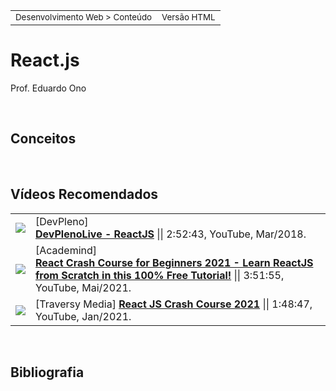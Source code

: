<table>
  <tr>
    <td><sup>Desenvolvimento Web > Conteúdo</sup></td>
    <td><a href="http://eduardo-ono.github.io/Desenvolvimento-Web/conteudo/react-js/"><sup>Versão HTML</sup></a></td>
  </tr>
</table>

# React.js

Prof. Eduardo Ono

<br>

## Conceitos

<br>

## Vídeos Recomendados

|||
| :-: | --- |
| [![](https://img.youtube.com/vi/1Ws__ZbHNyc/default.jpg)](https://www.youtube.com/watch?v=1Ws__ZbHNyc "DevPlenoLive - ReactJS") | [DevPleno] <br> [__DevPlenoLive - ReactJS__](https://www.youtube.com/watch?v=1Ws__ZbHNyc) \|\| 2:52:43, YouTube, Mar/2018.
| [![](https://img.youtube.com/vi/Dorf8i6lCuk/default.jpg)](https://www.youtube.com/watch?v=Dorf8i6lCuk "React Crash Course for Beginners 2021 - Learn ReactJS from Scratch in this 100% Free Tutorial!") | [Academind] <br> [__React Crash Course for Beginners 2021 - Learn ReactJS from Scratch in this 100% Free Tutorial!__](https://www.youtube.com/watch?v=Dorf8i6lCuk) \|\| 3:51:55, YouTube, Mai/2021.
| [![](https://img.youtube.com/vi/w7ejDZ8SWv8/default.jpg)](https://www.youtube.com/watch?v=w7ejDZ8SWv8 "React JS Crash Course 2021") | [Traversy Media] [__React JS Crash Course 2021__](https://www.youtube.com/watch?v=w7ejDZ8SWv8) \|\| 1:48:47, YouTube, Jan/2021.

<br>

## Bibliografia

<br>
